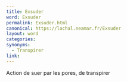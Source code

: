 ```yaml
---
title: Exsuder
word: Exsuder
permalink: Exsuder.html
canonical: https://lachal.neamar.fr/Exsuder
layout: word
categories:
synonyms:
  - Transpirer
link: 
---
```


Action de suer par les pores, de transpirer

